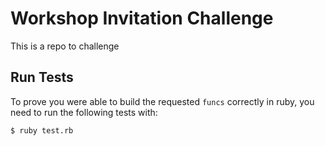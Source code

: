 # Workshop Invitation Challenge

This is a repo to challenge

## Run Tests

To prove you were able to build the requested `funcs` correctly in ruby, you need to run the following tests with:

```sh
$ ruby test.rb
```
